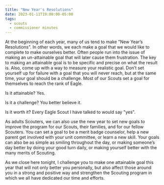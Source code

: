 ```yaml
---
title: "New Year's Resolutions"
date: 2023-01-11T19:00:00-05:00
tags:
  - scouts
  - commissioner minutes
---
```


At the beginning of each year, many of us tend to make "New Year’s Resolutions". In other words, we each make a goal that we would like to complete to make ourselves better. Often people run into the issue of making an un-attainable goal that will later cause them frustration. The key to making an attainable goal is to be specific and precise on what the result is. Also, come up with a way to measure your realistic goal. Don’t set yourself up for failure with a goal that you will never reach, but at the same time, your goal should be a challenge. Most of our Scouts set a goal for themselves to reach the rank of Eagle.  

Is it attainable? Yes. 

Is it a challenge? You better believe it.

Is it worth it? Every Eagle Scout I have talked to would say "yes".

As adults Scouters, we can also use the new year to set new goals to improve the program for our Scouts, their families, and for our fellow Scouters. You can set a goal to be a merit badge counselor, help a new parent get involved with your unit committee, or learn a new skill. Your goals can also be as simple as smiling throughout the day, or making someone’s day better by doing your good turn daily, or making yourself better with the many merits of Scouting. 

As we close here tonight, I challenge you to make one attainable goal this year that will not only better you personally, but also affect those around you in a strong and positive way and strengthen the Scouting program in which we all have dedicated our time and efforts.
